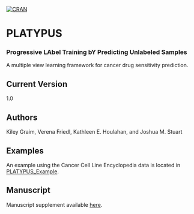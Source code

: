 [![CRAN](http://www.r-pkg.org/badges/version/PLATYPUS)](https://cran.r-project.org/package=PLATYPUS)

# PLATYPUS
### Progressive LAbel Training bY Predicting Unlabeled Samples
A multiple view learning framework for cancer drug sensitivity prediction.

## Current Version 
1.0
	
## Authors
Kiley Graim, Verena Friedl, Kathleen E. Houlahan, and Joshua M. Stuart

## Examples
An example using the Cancer Cell Line Encyclopedia data is located in [PLATYPUS_Example](https://github.com/graim/PLATYPUS/tree/master/PLATYPUS_Example).

## Manuscript
Manuscript supplement available [here](https://sysbiowiki.soe.ucsc.edu/platypus).
